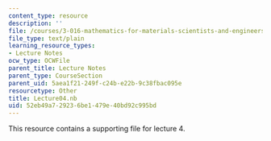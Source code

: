 ```yaml
---
content_type: resource
description: ''
file: /courses/3-016-mathematics-for-materials-scientists-and-engineers-fall-2005/52eb49a729236be1479e40bd92c995bd_Lecture04.nb
file_type: text/plain
learning_resource_types:
- Lecture Notes
ocw_type: OCWFile
parent_title: Lecture Notes
parent_type: CourseSection
parent_uid: 5aea1f21-249f-c24b-e22b-9c38fbac095e
resourcetype: Other
title: Lecture04.nb
uid: 52eb49a7-2923-6be1-479e-40bd92c995bd
---
```

This resource contains a supporting file for lecture 4.